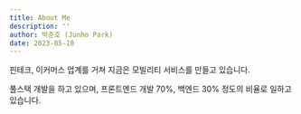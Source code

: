 ```yaml
---
title: About Me
description: ''
author: 박준호 (Junho Park)
date: 2023-05-10
---
```


핀테크, 이커머스 업계를 거쳐
지금은 모빌리티 서비스를 만들고 있습니다.

풀스택 개발을 하고 있으며, 프론트엔드 개발 70%, 백엔드 30% 정도의 비율로 일하고 있습니다.
